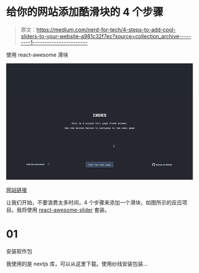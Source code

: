 # 给你的网站添加酷滑块的 4 个步骤

> 原文：<https://medium.com/nerd-for-tech/4-steps-to-add-cool-sliders-to-your-website-a981c32f7ec?source=collection_archive---------1----------------------->

使用 react-awesome 滑块

![](img/cb83e4877bf9d22a72dccf09024828e8.png)

[网站链接](https://fullpage.caferati.me/)

让我们开始，不要浪费太多时间，4 个步骤来添加一个滑块，如图所示的反应项目。我将使用 [react-awesome-slider](https://www.npmjs.com/package/react-awesome-slider) 套装。

# 01

安装软件包

我使用的是 nextjs 库，可以从这里下载。使用纱线安装包装…